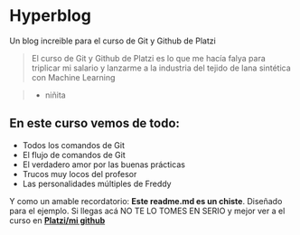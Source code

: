 # Hyperblog
Un blog increible para el curso de Git y Github de Platzi
>El curso de Git y Github de Platzi es lo que me hacía falya para triplicar mi salario y lanzarme a la industria del tejido de lana sintética con Machine Learning

> - niñita

## En este curso vemos de todo:
* Todos los comandos de Git
* El flujo de comandos de Git
* El verdadero amor por las buenas prácticas
* Trucos muy locos del profesor
* Las personalidades múltiples de Freddy

Y como un amable recordatorio: **Este readme.md es un chiste**. Diseñado para el ejemplo. Si llegas acá NO TE LO TOMES EN SERIO  y mejor ver a el curso en [**Platzi/mi github**](https://github.com/neva7778/hyperblog/tree/master)